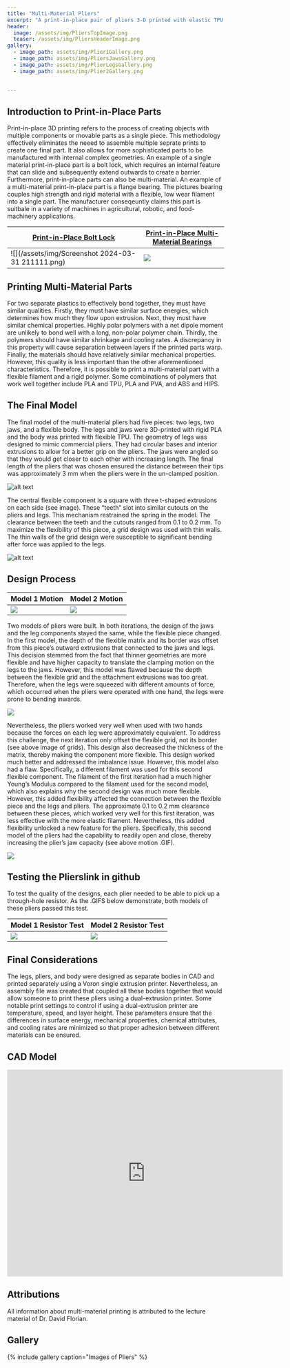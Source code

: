 ```yaml
---
title: "Multi-Material Pliers"
excerpt: "A print-in-place pair of pliers 3-D printed with elastic TPU and rigid PLA."
header:
  image: /assets/img/PliersTopImage.png
  teaser: /assets/img/PliersHeaderImage.png
gallery:
  - image_path: assets/img/Plier1Gallery.png
  - image_path: assets/img/PliersJawsGallery.png
  - image_path: assets/img/PlierLegsGallery.png
  - image_path: assets/img/Plier2Gallery.png

   
---
```


## Introduction to Print-in-Place Parts

Print-in-place 3D printing refers to the process of creating objects with multiple components or movable parts as a single piece. This methodology effectively eliminates the neeed to assemble multiple seprate prints to create one final part. It also allows for more sophisticated parts to be manufactured with internal complex geometries. An example of a single material print-in-place part is a bolt lock, which requires an internal feature that can slide and subsequently extend outwards to create a barrier. Furthermore, print-in-place parts can also be multi-material. An example of a multi-material print-in-place part is a flange bearing. The pictures bearing couples high strength and rigid material with a flexible, low wear filament into a single part. The manufacturer conseqeuntly claims this part is suitbale in a variety of machines in agricultural, robotic, and food-machinery applications. 

[Print-in-Place Bolt Lock](https://www.pinterest.com/pin/359936195224395037/)|[Print-in-Place Multi-Material Bearings](https://www.igus.com/info/bolt-flange-bearings)
--|--
![](/assets/img/Screenshot 2024-03-31 211111.png)|![](/assets/img/MMFlangeBearing.png)

## Printing Multi-Material Parts

For two separate plastics to effectively bond together, they must have similar qualities. Firstly, they must have similar surface energies, which determines how much they flow upon extrusion. Next, they must have similar chemical properties. Highly polar polymers with a net dipole moment are unlikely to bond well with a long, non-polar polymer chain. Thirdly, the polymers should have similar shrinkage and cooling rates. A discrepancy in this property will cause separation between layers if the printed parts warp. Finally, the materials should have relatively similar mechanical properties. However, this quality is less important than the other aforementioned characteristics. Therefore, it is possible to print a multi-material part with a flexible filament and a rigid polymer. Some combinations of polymers that work well together include PLA and TPU, PLA and PVA, and ABS and HIPS. 

## The Final Model

The final model of the multi-material pliers had five pieces: two legs, two jaws, and a flexible body. The legs and jaws were 3D-printed with rigid PLA and the body was printed with flexible TPU. The geometry of legs was designed to mimic commercial pliers. They had circular bases and interior extrusions to allow for a better grip on the pliers. The jaws were angled so that they would get closer to each other with increasing length. The final length of the pliers that was chosen ensured the distance between their tips was approximately 3 mm when the pliers were in the un-clamped position.  

![alt text](/assets/img/PliersImage.png)

The central flexible component is a square with three t-shaped extrusions on each side (see image). These “teeth” slot into similar cutouts on the pliers and legs. This mechanism restrained the spring in the model. The clearance between the teeth and the cutouts ranged from 0.1 to 0.2 mm. To maximize the flexibility of this piece, a grid design was used with thin walls. The thin walls of the grid design were susceptible to significant bending after force was applied to the legs.

![alt text](/assets/img/ElasticPieces.png)

## Design Process

Model 1 Motion|Model 2 Motion
--|--
<img src="/assets/img/Multimaterial Pliers Version 1 - Made with Clipchamp.gif" style="display:flex; margin:auto;">|<img src="/assets/img/UpdatedPliers2Motion.gif" style="display:flex; margin:auto;">

Two models of pliers were built. In both iterations, the design of the jaws and the leg components stayed the same, while the flexible piece changed. In the first model, the depth of the flexible matrix and its border was offset from this piece’s outward extrusions that connected to the jaws and legs. This decision stemmed from the fact that thinner geometries are more flexible and have higher capacity to translate the clamping motion on the legs to the jaws. However, this model was flawed because the depth between the flexible grid and the attachment extrusions was too great. Therefore, when the legs were squeezed with different amounts of force, which occurred when the pliers were operated with one hand, the legs were prone to bending inwards. 

<img src="/assets/img/Multimaterial Pliers Version 1 (failure)- Made with Clipchamp.gif" style="display:flex; margin:auto;">

Nevertheless, the pliers worked very well when used with two hands because the forces on each leg were approximately equivalent. To address this challenge, the next iteration only offset the flexible grid, not its border (see above image of grids). This design also decreased the thickness of the matrix, thereby making the component more flexible. This design worked much better and addressed the imbalance issue. However, this model also had a flaw. Specifically, a different filament was used for this second flexible component. The filament of the first iteration had a much higher Young’s Modulus compared to the filament used for the second model, which also explains why the second design was much more flexible. However, this added flexibility affected the connection between the flexible piece and the legs and pliers. The approximate 0.1 to 0.2 mm clearance between these pieces, which worked very well for this first iteration, was less effective with the more elastic filament. Nevertheless, this added flexibility unlocked a new feature for the pliers. Specifically, this second model of the pliers had the capability to readily open and close, thereby increasing the plier’s jaw capacity (see above motion .GIF). 

![](/assets/img/Plier2Failure.jpg)

## Testing the Plierslink in github


To test the quality of the designs, each plier needed to be able to pick up a through-hole resistor. As the .GIFS below demonstrate, both models of these pliers passed this test.

Model 1 Resistor Test|Model 2 Resistor Test
--|--
![](/assets/img/UpdatedPliers1Resistor.gif)|![](/assets/img/UpdatedPliers2Resistor.gif)

## Final Considerations

The legs, pliers, and body were designed as separate bodies in CAD and printed separately using a Voron single extrusion printer. Nevertheless, an assembly file was created that coupled all these bodies together that would allow someone to print these pliers using a dual-extrusion printer. Some notable print settings to control if using a dual-extrusion printer are temperature, speed, and layer height. These parameters ensure that the differences in surface energy, mechanical properties, chemical attributes, and cooling rates are minimized so that proper adhesion between different materials can be ensured.

## CAD Model

<iframe src="https://vanderbilt643.autodesk360.com/shares/public/SH512d4QTec90decfa6e76906e8ae02228d5?mode=embed" width="640" height="480" allowfullscreen="true" webkitallowfullscreen="true" mozallowfullscreen="true"  frameborder="0"></iframe>

## Attributions

All information about multi-material printing is attributed to the lecture material of Dr. David Florian. 

## Gallery

{% include gallery caption="Images of Pliers" %}


